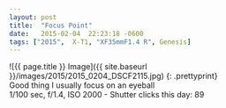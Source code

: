 ```yaml
---
layout: post
title:  "Focus Point"
date:   2015-02-04  22:23:18 -0600
tags: ["2015",  X-T1, "XF35mmF1.4 R", Genesis]
---
```

![{{ page.title }} Image]({{ site.baseurl }}/images/2015/2015_0204_DSCF2115.jpg)
{: .prettyprint}  
Good thing I usually focus on an eyeball  
1/100 sec, f/1.4, ISO 2000 - Shutter clicks this day: 89